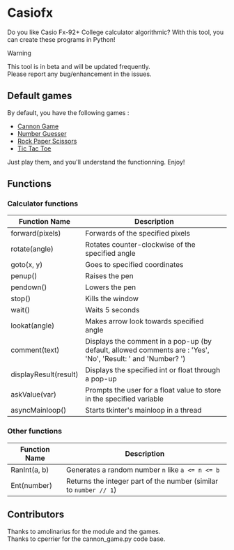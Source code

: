 # Casiofx

Do you like Casio Fx-92+ College calculator algorithmic?
With this tool, you can create these programs in Python!
> [!WARNING]  
> This tool is in beta and will be updated frequently.  
> Please report any bug/enhancement in the issues.

## Default games

By default, you have the following games :

- [Cannon Game](/cannon_game.py)
- [Number Guesser](/number_guesser.py)
- [Rock Paper Scissors](/rock_paper_scissors.py)
- [Tic Tac Toe](/tic_tac_toe.py)

Just play them, and you'll understand the functionning. Enjoy!

## Functions

### Calculator functions

| Function Name         | Description                                                                                                  |
| --------------------- | ------------------------------------------------------------------------------------------------------------ |
| forward(pixels)       | Forwards of the specified pixels                                                                             |
| rotate(angle)         | Rotates counter-clockwise of the specified angle                                                             |
| goto(x, y)            | Goes to specified coordinates                                                                                |
| penup()               | Raises the pen                                                                                               |
| pendown()             | Lowers the pen                                                                                               |
| stop()                | Kills the window                                                                                             |
| wait()                | Waits 5 seconds                                                                                              |
| lookat(angle)         | Makes arrow look towards specified angle                                                                     |
| comment(text)         | Displays the comment in a pop-up (by default, allowed comments are : 'Yes', 'No', 'Result: ' and 'Number? ') |
| displayResult(result) | Displays the specified int or float through a pop-up                                                         |
| askValue(var)         | Prompts the user for a float value to store in the specified variable                                        |
| asyncMainloop()       | Starts tkinter's mainloop in a thread                                                                        |

### Other functions

| Function Name | Description                                                       |
| ------------- | ----------------------------------------------------------------- |
| RanInt(a, b)  | Generates a random number `n` like `a <= n <= b`                  |
| Ent(number)   | Returns the integer part of the number (similar to `number // 1`) |

## Contributors

Thanks to amolinarius for the module and the games.  
Thanks to cperrier for the cannon_game.py code base.
